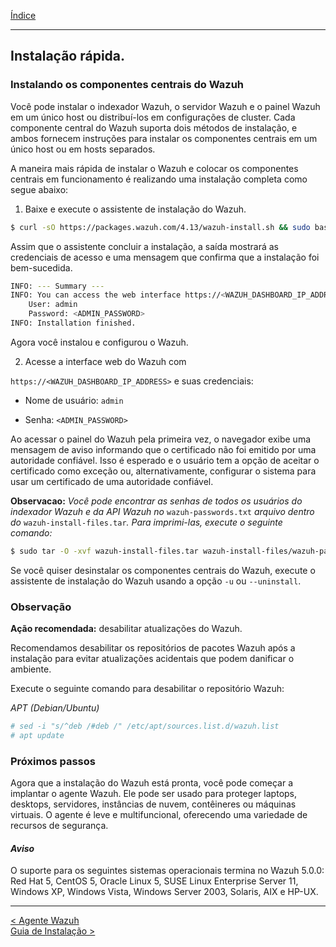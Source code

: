 [Índice](Indice.md)  
___

## Instalação rápida.

### Instalando os componentes centrais do Wazuh

Você pode instalar o indexador Wazuh, o servidor Wazuh e o painel Wazuh em um único host ou distribuí-los em configurações de cluster. Cada componente central do Wazuh suporta dois métodos de instalação, e ambos fornecem instruções para instalar os componentes centrais em um único host ou em hosts separados.

A maneira mais rápida de instalar o Wazuh e colocar os componentes centrais em funcionamento é realizando uma instalação completa como segue abaixo:

1. Baixe e execute o assistente de instalação do Wazuh.

```bash
$ curl -sO https://packages.wazuh.com/4.13/wazuh-install.sh && sudo bash ./wazuh-install.sh -a
```

Assim que o assistente concluir a instalação, a saída mostrará as credenciais de acesso e uma mensagem que confirma que a instalação foi bem-sucedida.

```bash
INFO: --- Summary ---
INFO: You can access the web interface https://<WAZUH_DASHBOARD_IP_ADDRESS>
    User: admin
    Password: <ADMIN_PASSWORD>
INFO: Installation finished.
```

Agora você instalou e configurou o Wazuh.

2. Acesse a interface web do Wazuh com

`https://<WAZUH_DASHBOARD_IP_ADDRESS>` e suas credenciais:

* Nome de usuário: `admin`  

* Senha: `<ADMIN_PASSWORD>`  

Ao acessar o painel do Wazuh pela primeira vez, o navegador exibe uma mensagem de aviso informando que o certificado não foi emitido por uma autoridade confiável. Isso é esperado e o usuário tem a opção de aceitar o certificado como exceção ou, alternativamente, configurar o sistema para usar um certificado de uma autoridade confiável.

**Observacao:** *Você pode encontrar as senhas de todos os usuários do indexador Wazuh e da API Wazuh no* `wazuh-passwords.txt` *arquivo dentro do* `wazuh-install-files.tar`*. Para imprimi-las, execute o seguinte comando:*

```bash
$ sudo tar -O -xvf wazuh-install-files.tar wazuh-install-files/wazuh-passwords.txt
```

Se você quiser desinstalar os componentes centrais do Wazuh, execute o assistente de instalação do Wazuh usando a opção `-u` ou `--uninstall`.

### Observação

**Ação recomendada:** desabilitar atualizações do Wazuh.

Recomendamos desabilitar os repositórios de pacotes Wazuh após a instalação para evitar atualizações acidentais que podem danificar o ambiente.

Execute o seguinte comando para desabilitar o repositório Wazuh:

*APT (Debian/Ubuntu)*
```bash
# sed -i "s/^deb /#deb /" /etc/apt/sources.list.d/wazuh.list
# apt update
```

### Próximos passos

Agora que a instalação do Wazuh está pronta, você pode começar a implantar o agente Wazuh. Ele pode ser usado para proteger laptops, desktops, servidores, instâncias de nuvem, contêineres ou máquinas virtuais. O agente é leve e multifuncional, oferecendo uma variedade de recursos de segurança.

#### *Aviso*  
O suporte para os seguintes sistemas operacionais termina no Wazuh 5.0.0: Red Hat 5, CentOS 5, Oracle Linux 5, SUSE Linux Enterprise Server 11, Windows XP, Windows Vista, Windows Server 2003, Solaris, AIX e HP-UX.
___
[< Agente Wazuh](Wazuh_Agent.md "Wazuh Agent")  
[Guia de Instalação >](Installation_guide.md "Requisitos Indexador")  